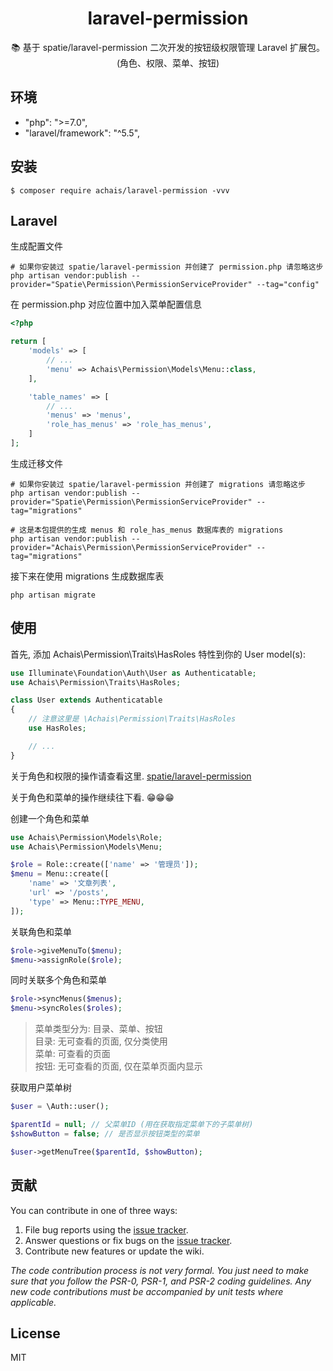 <h1 align="center"> laravel-permission </h1>

<p align="center"> 📚 基于 spatie/laravel-permission 二次开发的按钮级权限管理 Laravel 扩展包。(角色、权限、菜单、按钮) </p>

## 环境
- "php": ">=7.0",
- "laravel/framework": "^5.5",

## 安装

```shell
$ composer require achais/laravel-permission -vvv
```

## Laravel
生成配置文件
```shell
# 如果你安装过 spatie/laravel-permission 并创建了 permission.php 请忽略这步
php artisan vendor:publish --provider="Spatie\Permission\PermissionServiceProvider" --tag="config"
```

在 permission.php 对应位置中加入菜单配置信息

```php
<?php

return [
    'models' => [
        // ...
        'menu' => Achais\Permission\Models\Menu::class,
    ],

    'table_names' => [
        // ...
        'menus' => 'menus',
        'role_has_menus' => 'role_has_menus',
    ]
];
```

生成迁移文件 
```shell
# 如果你安装过 spatie/laravel-permission 并创建了 migrations 请忽略这步
php artisan vendor:publish --provider="Spatie\Permission\PermissionServiceProvider" --tag="migrations"

# 这是本包提供的生成 menus 和 role_has_menus 数据库表的 migrations
php artisan vendor:publish --provider="Achais\Permission\PermissionServiceProvider" --tag="migrations"
```

接下来在使用 migrations 生成数据库表
```shell
php artisan migrate
```

## 使用

首先, 添加 Achais\Permission\Traits\HasRoles 特性到你的 User model(s):

```php
use Illuminate\Foundation\Auth\User as Authenticatable;
use Achais\Permission\Traits\HasRoles;

class User extends Authenticatable
{
    // 注意这里是 \Achais\Permission\Traits\HasRoles
    use HasRoles;

    // ...
}
```

关于角色和权限的操作请查看这里. [spatie/laravel-permission](https://github.com/spatie/laravel-permission)

关于角色和菜单的操作继续往下看. 😁😁😁

创建一个角色和菜单
```php
use Achais\Permission\Models\Role;
use Achais\Permission\Models\Menu;

$role = Role::create(['name' => '管理员']);
$menu = Menu::create([
    'name' => '文章列表',
    'url' => '/posts',
    'type' => Menu::TYPE_MENU,
]);
```

关联角色和菜单
```php
$role->giveMenuTo($menu);
$menu->assignRole($role);
```

同时关联多个角色和菜单
```php
$role->syncMenus($menus);
$menu->syncRoles($roles);
```

> 菜单类型分为: 目录、菜单、按钮  
> 目录: 无可查看的页面, 仅分类使用  
> 菜单: 可查看的页面  
> 按钮: 无可查看的页面, 仅在菜单页面内显示

获取用户菜单树  

```php
$user = \Auth::user();

$parentId = null; // 父菜单ID (用在获取指定菜单下的子菜单树)
$showButton = false; // 是否显示按钮类型的菜单

$user->getMenuTree($parentId, $showButton);
```

## 贡献

You can contribute in one of three ways:

1. File bug reports using the [issue tracker](https://github.com/achais/laravel-admin-permission/issues).
2. Answer questions or fix bugs on the [issue tracker](https://github.com/achais/laravel-admin-permission/issues).
3. Contribute new features or update the wiki.

_The code contribution process is not very formal. You just need to make sure that you follow the PSR-0, PSR-1, and PSR-2 coding guidelines. Any new code contributions must be accompanied by unit tests where applicable._

## License

MIT
